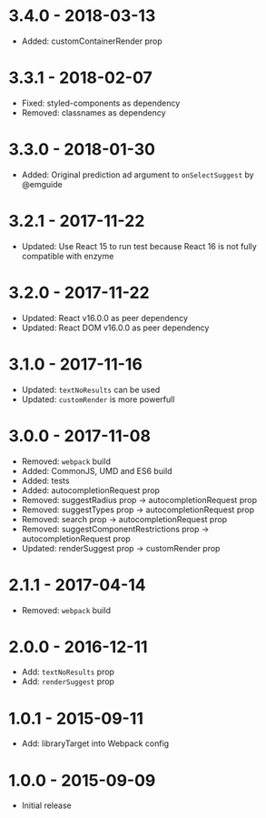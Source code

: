 # 3.4.0 - 2018-03-13

* Added: customContainerRender prop

# 3.3.1 - 2018-02-07

* Fixed: styled-components as dependency
* Removed: classnames as dependency

# 3.3.0 - 2018-01-30

* Added: Original prediction ad argument to `onSelectSuggest` by @emguide

# 3.2.1 - 2017-11-22

* Updated: Use React 15 to run test because React 16 is not fully compatible
  with enzyme

# 3.2.0 - 2017-11-22

* Updated: React v16.0.0 as peer dependency
* Updated: React DOM v16.0.0 as peer dependency

# 3.1.0 - 2017-11-16

* Updated: `textNoResults` can be used
* Updated: `customRender` is more powerfull

# 3.0.0 - 2017-11-08

* Removed: `webpack` build
* Added: CommonJS, UMD and ES6 build
* Added: tests
* Added: autocompletionRequest prop
* Removed: suggestRadius prop -> autocompletionRequest prop
* Removed: suggestTypes prop -> autocompletionRequest prop
* Removed: search prop -> autocompletionRequest prop
* Removed: suggestComponentRestrictions prop -> autocompletionRequest prop
* Updated: renderSuggest prop -> customRender prop

# 2.1.1 - 2017-04-14

* Removed: `webpack` build

# 2.0.0 - 2016-12-11

* Add: `textNoResults` prop
* Add: `renderSuggest` prop

# 1.0.1 - 2015-09-11

* Add: libraryTarget into Webpack config

# 1.0.0 - 2015-09-09

* Initial release
